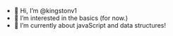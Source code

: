 - 👋 Hi, I’m @kingstonv1
- 👀 I’m interested in the basics (for now.)
- 🌱 I’m currently about javaScript and data structures!
